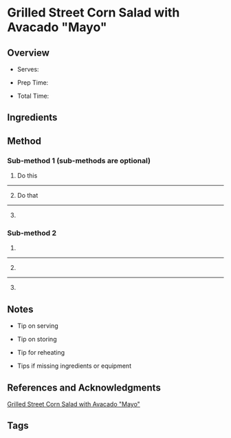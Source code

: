 # Grilled Street Corn Salad with Avacado "Mayo"

## Overview

- Serves:

- Prep Time:

- Total Time:

## Ingredients



## Method

### Sub-method 1 (sub-methods are optional)

1. Do this
---
2. Do that
---
3.

### Sub-method 2

1.
---
2.
---
3.

## Notes

- Tip on serving

- Tip on storing

- Tip for reheating

- Tips if missing ingredients or equipment

## References and Acknowledgments

[Grilled Street Corn Salad with Avacado "Mayo"](https://www.halfbakedharvest.com/grilled-street-corn-salad/#bo-recipe)

## Tags


